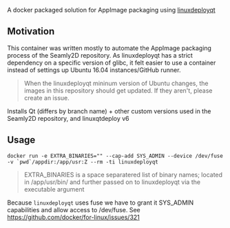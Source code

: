 A docker packaged solution for AppImage packaging using [linuxdeployqt](https://github.com/probonopd/linuxdeployqt)

## Motivation

This container was written mostly to automate the AppImage packaging process of the Seamly2D repository. As linuxdeployqt has a strict dependency on a specific version of glibc, it felt easier to use a container instead of settings up Ubuntu 16.04 instances/GitHub runner.

> When the linuxdeployqt mininum version of Ubuntu changes, the images in this repository should get updated. If they aren't, please create an issue.

Installs Qt (differs by branch name) + other custom versions used in the Seamly2D repository, and linuxqtdeploy v6

## Usage

```shell
docker run -e EXTRA_BINARIES="" --cap-add SYS_ADMIN --device /dev/fuse -v `pwd`/appdir:/app/usr:Z --rm -ti linuxdeployqt
```

> EXTRA_BINARIES is a space separatered list of binary names; located in /app/usr/bin/ and further passed on
to linuxdeployqt via the executable argument

Because `linuxdeployqt` uses fuse we have to grant it SYS\_ADMIN capabilities and allow access to /dev/fuse.
See https://github.com/docker/for-linux/issues/321
